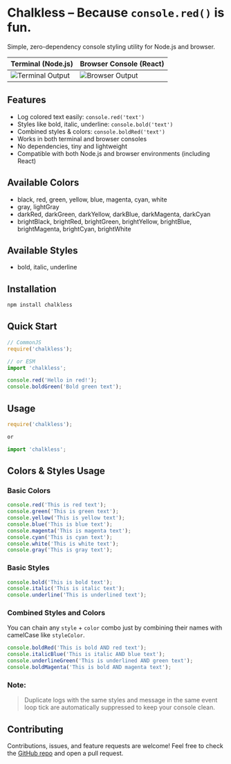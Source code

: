 # Chalkless – Because `console.red()` is fun.

Simple, zero-dependency console styling utility for Node.js and browser.

| Terminal (Node.js)        | Browser Console (React)       |
|---------------------------|-------------------------------|
| ![Terminal Output](https://github.com/user-attachments/assets/eeafa8db-60c7-4510-9f2e-4e2be3502a67)   | ![Browser Output](https://github.com/user-attachments/assets/85991ae4-9d51-41f8-b431-c9495946102e)        |




## Features

- Log colored text easily: `console.red('text')`
- Styles like bold, italic, underline: `console.bold('text')`
- Combined styles & colors: `console.boldRed('text')`
- Works in both terminal and browser consoles
- No dependencies, tiny and lightweight
- Compatible with both Node.js and browser environments (including     React)

## Available Colors

- black, red, green, yellow, blue, magenta, cyan, white
- gray, lightGray
- darkRed, darkGreen, darkYellow, darkBlue, darkMagenta, darkCyan
- brightBlack, brightRed, brightGreen, brightYellow, brightBlue, brightMagenta, brightCyan, brightWhite


## Available Styles

- bold, italic, underline


##  Installation
```bash
npm install chalkless 
```

## Quick Start

```js
// CommonJS
require('chalkless');

// or ESM
import 'chalkless';

console.red('Hello in red!');
console.boldGreen('Bold green text');

```

## Usage

```js
require('chalkless'); 

or

import 'chalkless';  

```

## Colors & Styles Usage

### Basic Colors

```js
console.red('This is red text');
console.green('This is green text');
console.yellow('This is yellow text');
console.blue('This is blue text');
console.magenta('This is magenta text');
console.cyan('This is cyan text');
console.white('This is white text');
console.gray('This is gray text'); 
```
### Basic Styles

```js
console.bold('This is bold text');
console.italic('This is italic text');
console.underline('This is underlined text');
```

### Combined Styles and Colors
You can chain any `style` + `color` combo just by combining their names with camelCase like `styleColor`.
```js
console.boldRed('This is bold AND red text');
console.italicBlue('This is italic AND blue text');
console.underlineGreen('This is underlined AND green text');
console.boldMagenta('This is bold AND magenta text');
```
### Note:
 > Duplicate logs with the same styles and message in the same event loop tick are automatically suppressed to keep your console clean.

 ## Contributing

Contributions, issues, and feature requests are welcome! Feel free to check the [GitHub repo](https://github.com/sahilbakoru/chalkless) and open a pull request.
